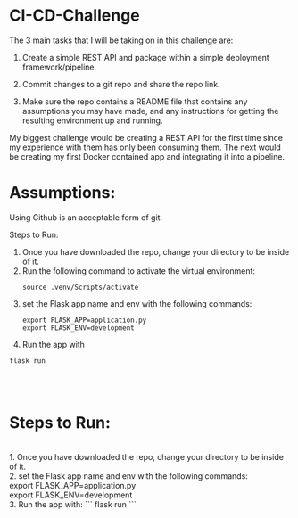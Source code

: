 # CI-CD-Challenge

The 3 main tasks that I will be taking on in this challenge are:

1) Create a simple REST API and package within a simple deployment
framework/pipeline.

2) Commit changes to a git repo and share the repo link.

3) Make sure the repo contains a README file that contains any assumptions you
may have made, and any instructions for getting the resulting environment up and
running.


My biggest challenge would be creating a REST API for the first time since my experience with them has only been consuming them. The next would be creating my first Docker contained app and integrating it into a pipeline. 


<h1>Assumptions:</h1>
Using Github is an acceptable form of git.


Steps to Run:
1. Once you have downloaded the repo, change your directory to be inside of it.
2. Run the following command to activate the virtual environment:
	```
	source .venv/Scripts/activate
	```
3. set the Flask app name and env with the following commands:
	```
	export FLASK_APP=application.py
	export FLASK_ENV=development
	```
3. Run the app with
```			
flask run
```

<p>
<br>
<br>
<h1>Steps to Run:</h1>
<br>1. Once you have downloaded the repo, change your directory to be inside of it.
<br>2. set the Flask app name and env with the following commands:
	<br>
	export FLASK_APP=application.py
	<br>
	export FLASK_ENV=development
<br>3. Run the app with:
	```	
  	flask run
	```
